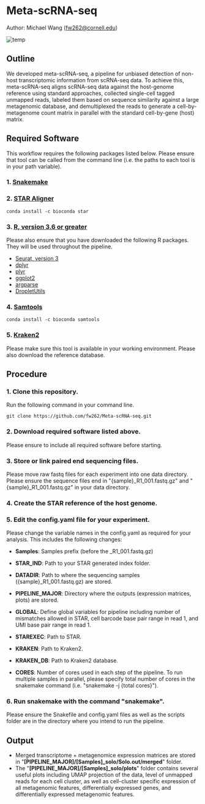# Meta-scRNA-seq
Author: Michael Wang (fw262@cornell.edu)

![temp](https://user-images.githubusercontent.com/56937181/185178005-4885d658-ee73-4fa4-a34f-d84c02396188.png)

## Outline
We developed meta-scRNA-seq, a pipeline for unbiased detection of non-host transcriptomic information from scRNA-seq data. To achieve this, meta-scRNA-seq aligns scRNA-seq data against the host-genome reference using standard approaches, collected single-cell tagged unmapped reads, labeled them based on sequence similarity against a large metagenomic database, and demultiplexed the reads to generate a cell-by-metagenome count matrix in parallel with the standard cell-by-gene (host) matrix.

## Required Software
This workflow requires the following packages listed below. Please ensure that tool can be called from the command line (i.e. the paths to each tool is in your path variable).

### 1. [Snakemake](https://snakemake.readthedocs.io/en/stable/)
### 2. [STAR Aligner](https://github.com/alexdobin/STAR/releases)
```
conda install -c bioconda star
```
### 3. [R, version 3.6 or greater](https://www.r-project.org/)
Please also ensure that you have downloaded the following R packages. They will be used throughout the pipeline.
- [Seurat, version 3](https://satijalab.org/seurat/install.html)
- [dplyr](https://www.r-project.org/nosvn/pandoc/dplyr.html)
- [plyr](https://www.rdocumentation.org/packages/plyr/versions/1.8.7)
- [ggplot2](https://ggplot2.tidyverse.org/)
- [argparse](https://cran.r-project.org/web/packages/argparse/index.html)
- [DropletUtils](https://bioconductor.org/packages/release/bioc/html/DropletUtils.html)
### 4. [Samtools](http://www.htslib.org/)
```
conda install -c bioconda samtools
```
### 5. [Kraken2](https://ccb.jhu.edu/software/kraken2/)
Please make sure this tool is available in your working environment. Please also download the reference database.

## Procedure

### 1. Clone this repository.
Run the following command in your command line.
```
git clone https://github.com/fw262/Meta-scRNA-seq.git
```

### 2. Download required software listed above.

Please ensure to include all required software before starting.

### 3. Store or link paired end sequencing files.

Please move raw fastq files for each experiment into one data directory. Please ensure the sequence files end in "{sample}\_R1_001.fastq.gz" and "{sample}\_R1_001.fastq.gz" in your data directory.

### 4. Create the STAR reference of the host genome.

### 5. Edit the config.yaml file for your experiment.

Please change the variable names in the config.yaml as required for your analysis. This includes the following changes:
- **Samples**: Samples prefix (before the \_R1_001.fastq.gz)
- **STAR_IND**: Path to your STAR generated index folder.
- **DATADIR**: Path to where the sequencing samples ({sample}\_R1_001.fastq.gz) are stored.
- **PIPELINE_MAJOR**: Directory where the outputs (expression matrices, plots) are stored.
- **GLOBAL**: Define global variables for pipeline including number of mismatches allowed in STAR, cell barcode base pair range in read 1, and UMI base pair range in read 1.
- **STAREXEC**: Path to STAR.
- **KRAKEN**: Path to Kraken2.
- **KRAKEN_DB**: Path to Kraken2 database.

- **CORES**: Number of cores used in each step of the pipeline. To run multiple samples in parallel, please specify total number of cores in the snakemake command (i.e. "snakemake -j {total cores}").

### 6. Run snakemake with the command "snakemake".

Please ensure the Snakefile and config.yaml files as well as the scripts folder are in the directory where you intend to run the pipeline.

## Output
- Merged transcriptome + metagenomice expression matrices are stored in "**[PIPELINE_MAJOR]/[Samples]_solo/Solo.out/merged**" folder.
- The "**[PIPELINE_MAJOR]/[Samples]_solo/plots**" folder contains several useful plots including UMAP projection of the data, level of unmapped reads for each cell cluster, as well as cell-cluster specific expression of all metagenomic features, differentially expressed genes, and differentially expressed metagenomic features.
